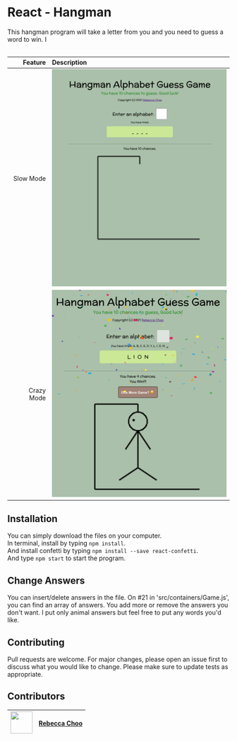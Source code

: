 # React - Hangman

This hangman program will take a letter from you and you need to guess a word to win. I<br /><br />

| Feature | Description |
| -----: | :----------- |
|  Slow Mode | <img src="https://github.com/rebeccachoo/react-hangman/blob/main/screen1.png?raw=true"  width="400">|
|  Crazy Mode | <img src="https://github.com/rebeccachoo/react-hangman/blob/main/screen2.png?raw=true"  width="400">|

## Installation

You can simply download the files on your computer. <br />
In terminal, install by typing `npm install`.  <br />
And install confetti by typing `npm install --save react-confetti`.  <br />
And type `npm start` to start the program.

## Change Answers

You can insert/delete answers in the file. On #21 in 'src/containers/Game.js', you can find an array of answers. You add more or remove the answers you don't want. I put only animal answers but feel free to put any words you'd like.
 
## Contributing

Pull requests are welcome. For major changes, please open an issue first to discuss what you would like to change.
Please make sure to update tests as appropriate. 


##  Contributors

|  <img src="https://avatars.githubusercontent.com/u/254729?s=460&u=58ed23724180265db677357b4133d4ef970d6407&v=4" width="50" height="50" /> |<a href="https://github.com/rebeccachoo" target="_blank">Rebecca Choo</a>| 
| ----------- | ----------- |
